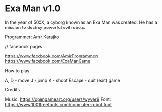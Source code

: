 # Exa Man v1.0

In the year of 50XX, a cyborg known as an Exa Man was created. He has a mission to destroy powerful evil robots.

Programmer: Amir Karajko

// facebook pages

https://www.facebook.com/AmirProgrammer/
https://www.facebook.com/ExaManGame

How to play

A, D - move
J - jump
K - shoot
Escape - quit (exit) game

Credits

Music: https://opengameart.org/users/wyver9
Font: https://www.1001freefonts.com/computer-robot.font
